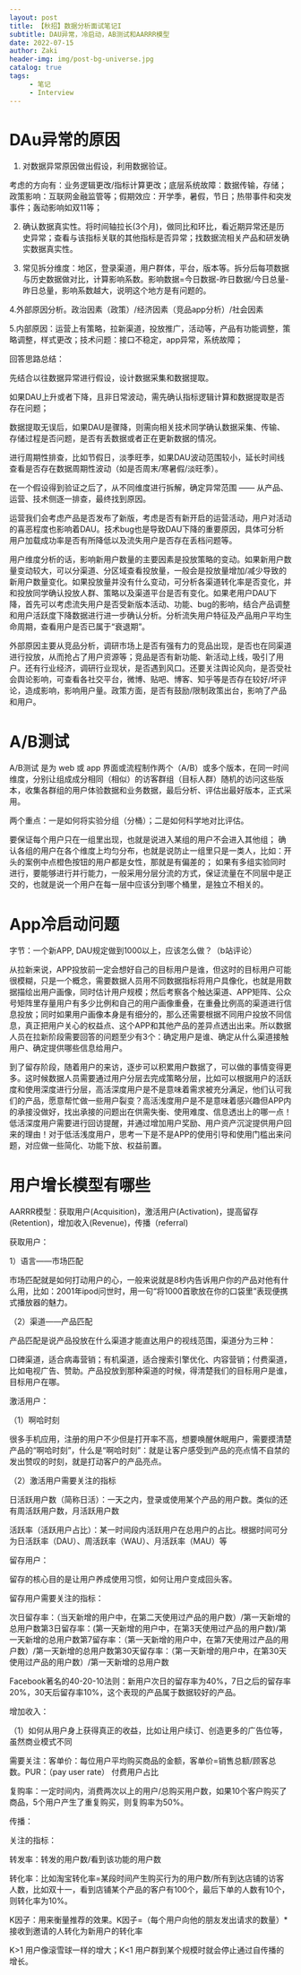 ```yaml
---
layout: post
title: 【秋招】数据分析面试笔记I
subtitle: DAU异常，冷启动，AB测试和AARRR模型
date: 2022-07-15
author: Zaki
header-img: img/post-bg-universe.jpg
catalog: true
tags:
     - 笔记
     - Interview
---
```



# DAu异常的原因

1. 对数据异常原因做出假设，利用数据验证。

考虑的方向有：业务逻辑更改/指标计算更改；底层系统故障：数据传输，存储；政策影响：互联网金融监管等；假期效应：开学季，暑假，节日；热带事件和突发事件；轰动影响如双11等；

2. 确认数据真实性。将时间轴拉长(3个月)，做同比和环比，看近期异常还是历史异常；查看与该指标关联的其他指标是否异常；找数据流相关产品和研发确实数据真实性。

3. 常见拆分维度：地区，登录渠道，用户群体，平台，版本等。拆分后每项数据与历史数据做对比，计算影响系数。影响数据=今日数据-昨日数据/今日总量-昨日总量，影响系数越大，说明这个地方是有问题的。

4.外部原因分析。政治因素（政策）/经济因素（竞品app分析）/社会因素

5.内部原因：运营上有策略，拉新渠道，投放推广，活动等，产品有功能调整，策略调整，样式更改；技术问题：接口不稳定，app异常，系统故障；

回答思路总结：

先结合以往数据异常进行假设，设计数据采集和数据提取。

如果DAU上升或者下降，且非日常波动，需先确认指标逻辑计算和数据提取是否存在问题；

数据提取无误后，如果DAU是骤降，则需向相关技术同学确认数据采集、传输、存储过程是否问题，是否有丢数据或者正在更新数据的情况。

进行周期性排查，比如节假日，淡季旺季，如果DAU波动范围较小，延长时间线查看是否存在数据周期性波动（如是否周末/寒暑假/淡旺季）。

在一个假设得到验证之后了，从不同维度进行拆解，确定异常范围 —— 从产品、运营、技术侧逐一排查，最终找到原因。

运营我们会考虑产品是否发布了新版，考虑是否有新开启的运营活动，用户对活动的喜恶程度也影响着DAU。技术bug也是导致DAU下降的重要原因，具体可分析用户加载成功率是否有所降低以及流失用户是否存在丢档问题等。

用户维度分析的话，影响新用户数量的主要因素是投放策略的变动。如果新用户数量变动较大，可以分渠道、分区域查看投放量，一般会是投放量增加/减少导致的新用户数量变化。如果投放量并没有什么变动，可分析各渠道转化率是否变化，并和投放同学确认投放人群、策略以及渠道平台是否有变化。如果老用户DAU下降，首先可以考虑流失用户是否受新版本活动、功能、bug的影响，结合产品调整和用户活跃度下降数据进行进一步确认分析。分析流失用户特征及产品用户平均生命周期，查看用户是否已属于“衰退期”。

外部原因主要从竞品分析，调研市场上是否有强有力的竞品出现，是否也在同渠道进行投放，从而抢占了用户资源等；竞品是否有新功能、新活动上线，吸引了用户。还有行业经济，调研行业现状，是否遇到风口。还要关注舆论风向，是否受社会舆论影响，可查看各社交平台，微博、贴吧、博客、知乎等是否存在较好/坏评论，造成影响，影响用户量。政策方面，是否有鼓励/限制政策出台，影响了产品和用户。

# A/B测试

A/B测试 是为 web 或 app 界面或流程制作两个（A/B）或多个版本，在同一时间维度，分别让组成成分相同（相似）的访客群组（目标人群）随机的访问这些版本，收集各群组的用户体验数据和业务数据，最后分析、评估出最好版本，正式采用。

两个重点：一是如何将实验分组（分桶）；二是如何科学地对比评估。

要保证每个用户只在一组里出现，也就是说进入某组的用户不会进入其他组；
确认各组的用户在各个维度上均匀分布，也就是说防止一组里只是一类人，比如：开头的案例中点橙色按钮的用户都是女性，那就是有偏差的；
如果有多组实验同时进行，要能够进行并行能力，一般采用分层分流的方式，保证流量在不同层中是正交的，也就是说一个用户在每一层中应该分到哪个桶里，是独立不相关的。

# App冷启动问题

字节：一个新APP, DAU规定做到1000以上，应该怎么做？（b站评论）

从拉新来说，APP投放前一定会想好自己的目标用户是谁，但这时的目标用户可能很模糊，只是一个概念，需要数据人员用不同数据指标将用户具像化，也就是用数据描绘出用户画像，同时估计用户规模；然后考察各个触达渠道、APP矩阵、公众号矩阵里存量用户有多少比例和自己的用户画像重叠，在重叠比例高的渠道进行信息投放；同时如果用户画像本身是有细分的，那么还需要根据不同用户投放不同信息，真正把用户关心的权益点、这个APP和其他产品的差异点透出出来。所以数据人员在拉新阶段需要回答的问题至少有3个：确定用户是谁、确定从什么渠道接触用户、确定提供哪些信息给用户。

到了留存阶段，随着用户的来访，逐步可以积累用户数据了，可以做的事情变得更多。这时候数据人员需要通过用户分层去完成策略分层，比如可以根据用户的活跃度和使用深度进行分层，高活深度用户是不是意味着需求被充分满足，他们认可我们的产品，愿意帮忙做一些用户裂变？高活浅度用户是不是意味着感兴趣但APP内的承接没做好，找出承接的问题出在供需失衡、使用难度、信息透出上的哪一点！低活深度用户需要进行回访提醒，并通过增加用户奖励、用户资产沉淀提供用户回来的理由！对于低活浅度用户，思考一下是不是APP的使用引导和使用门槛出来问题，对应做一些简化、功能下放、权益前置。

# 用户增长模型有哪些

AARRR模型：获取用户(Acquisition)，激活用户(Activation)，提高留存(Retention)，增加收入(Revenue)，传播（referral)

获取用户：

1）语言——市场匹配

市场匹配就是如何打动用户的心，一般来说就是8秒内告诉用户你的产品对他有什么用，比如：2001年ipod问世时，用一句“将1000首歌放在你的口袋里”表现便携式播放器的魅力。

（2）渠道——产品匹配

产品匹配是说产品投放在什么渠道才能直达用户的视线范围，渠道分为三种：

口碑渠道，适合病毒营销；有机渠道，适合搜索引擎优化、内容营销；付费渠道，比如电视广告、赞助。产品投放到那种渠道的时候，得清楚我们的目标用户是谁，目标用户在哪。

激活用户：

（1）啊哈时刻

很多手机应用，注册的用户不少但是打开率不高，想要唤醒休眠用户，需要摸清楚产品的“啊哈时刻”，什么是“啊哈时刻”：就是让客户感受到产品的亮点情不自禁的发出赞叹的时刻，就是打动客户的产品亮点。

（2）激活用户需要关注的指标

日活跃用户数（简称日活）：一天之内，登录或使用某个产品的用户数。类似的还有周活跃用户数，月活跃用户数

活跃率（活跃用户占比）：某一时间段内活跃用户在总用户的占比。根据时间可分为日活跃率（DAU）、周活跃率（WAU）、月活跃率（MAU）等

留存用户：

留存的核心目的是让用户养成使用习惯，如何让用户变成回头客。

留存用户需要关注的指标：

次日留存率：（当天新增的用户中，在第二天使用过产品的用户数）/第一天新增的总用户数第3日留存率：(第一天新增的用户中，在第3天使用过产品的用户数)/第一天新增的总用户数第7留存率：（第一天新增的用户中，在第7天使用过产品的用户数）/第一天新增的总用户数第30天留存率：（第一天新增的用户中，在第30天使用过产品的用户数）/第一天新增的总用户数

Facebook著名的40-20-10法则：新用户次日的留存率为40%，7日之后的留存率20%，30天后留存率10%，这个表现的产品属于数据较好的产品。

增加收入：

（1）如何从用户身上获得真正的收益，比如让用户续订、创造更多的广告位等，虽然商业模式不同

需要关注：客单价：每位用户平均购买商品的金额，客单价=销售总额/顾客总数。PUR：（pay user rate） 付费用户占比

复购率：一定时间内，消费两次以上的用户/总购买用户数，如果10个客户购买了商品，5个用户产生了重复购买，则复购率为50%。

传播：

关注的指标：

转发率：转发的用户数/看到该功能的用户数

转化率：比如淘宝转化率=某段时间产生购买行为的用户数/所有到达店铺的访客人数，比如双十一，看到店铺某个产品的客户有100个，最后下单的人数有10个，则转化率为10%。

K因子：用来衡量推荐的效果。K因子=（每个用户向他的朋友发出请求的数量）*接收到邀请的人转化为新用户的转化率

K>1 用户像滚雪球一样的增大；K<1 用户群到某个规模时就会停止通过自传播的增长。
